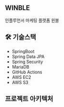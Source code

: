 ## WINBLE
인플루언서 마케팅 플랫폼 윈블

## 🛠 기술스택
- SpringBoot
- Spring Data JPA
- Spring Security
- MariaDB
- GitHub Actions
- AWS EC2
- AWS S3

## 프로젝트 아키텍처